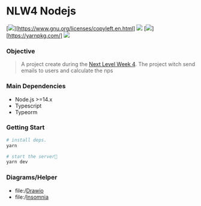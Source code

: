 # NLW4 Nodejs

[![](https://img.shields.io/badge/license%20by-Copyleft-inactive)][https://www.gnu.org/licenses/copyleft.en.html]
[![](https://img.shields.io/badge/course%20offered%20by-RocketSeat-purple)][rocketseat]
[![](https://img.shields.io/badge/npm%20client-YARN-cyan)][https://yarnpkg.com/]
[![](https://img.shields.io/badge/contributions-WELCOME-brightgreen.svg?style=flat)](https://github.com/andersonbosa/nlw4-nodejs/issues)

### Objective

> A project create during the [Next Level Week 4][nlw4].
> The project witch send emails to users and calculate the nps

### Main Dependencies

- Node.js >=14.x
- Typescript
- Typeorm
### Getting Start

```bash
# install deps.
yarn

# start the server🚀
yarn dev
```


### Diagrams/Helper

- file:/[Drawio](./database.drawio)
- file:/[Insomnia](./api.insomnia.json)

<!------------------------------------------------------

<details>
  <summary><strong> Classes roadmap </strong></summary>

- [x] **class 1: init project**
  - [x] `yarn init`
  - [x] `yarn add express`
  - [x] `yarn add -D typescript @types/express`
    - [x] `yarn tsc --init`
      - [x] tsconfig `strict` => false
  - [x] `yarn add -D ts-node-dev`
  - [x] create first routes

- [x] **class 2: setup database**
    - [x] `yarn add typeorm reflect-metadata sqlite3`
    - [x] setup TypeORM
    - [x] create User Migration
      - `yarn typeorm:cli migration:create -n CreateUsers`
    - [X] create User Controller
    - [x] create User Model 
      - [x] `yarn add uuid && yarn add -D @types/uuid`
      - [x] update `ormconfig.json` with **models**
    - [x] allow JSON in the API
    - [x] create User Route
    - [x] create Inmsonia environment & collection
    - [x] update `tsconfig.json` with **decorators**
    - [x] update `ormconfig.json` with **Entities**
    - [x] create drawio 

- [x] **class 3: init tests**
  - [x] refactor
  - [x] update `tsconfig.json` to `"strictPropertyInitialization": false` 
  - [x] create Survey
    - [x] migration
    - [x] controller
    - [x] model
    - [x] repository
  - [x] start automated tests
    - types of test
      - unitary tests (common in TDD)
      - integration tests (routes -> controller -> repository <> repository <- controller <- response)
      - E2E, end2end tests
    - [x] setuping our tests
      - `yarn add -D jest @types/jest`
        - `yarn --init`
        - `yarn add -D ts-jest`
        - `yarn add -D supertest @types/supertest`
        - create database to Tests
      - [x] create User tests
        - fix jest problem to import modules: `preset: "ts-jest"` in `jest.config.ts`
      - [x] create Survey tests

- [x] **class 4: send emails**
  - [x] create SurveysUsers **migration**, it's **repository**, **controller** and **model**
    - migration -> model -> repository -> controller
  - [x] create email service
    - ethereal
    - [x] `yarn add nodemailer; yarn add -D @types/nodemailer` 
    - [x] send email
    - `yarn add handlebars` to send templates
  - [x] create test

- [x] **class 5: finishing**
  - [x] validations
    - [x] `yarn add yup`
  - [x] create utils
    - [x] custom error
    - [x] setup errors on express middleware: `yarn add express-async-errors`

</details>
------------------------------------------------------>



<!-- links -->
[typeorm]: https://typeorm.io
[rocketseat]: https://rocketseat.com.br/
[nlw4]: https://www.youtube.com/results?search_query=NLW4
